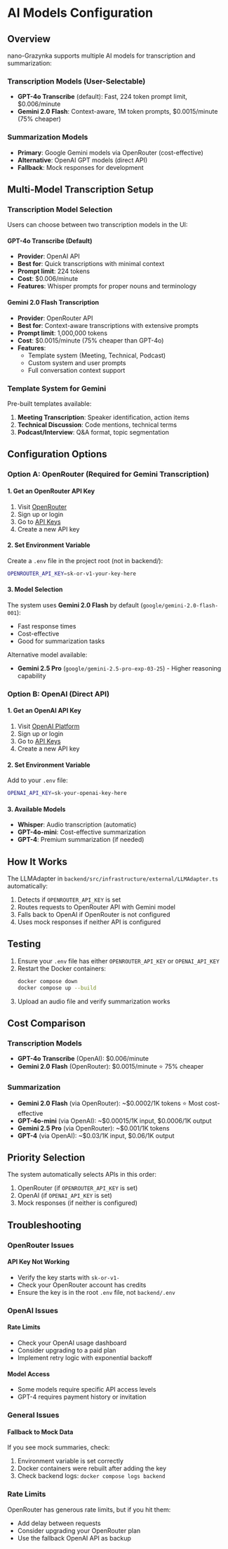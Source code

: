 # AI Models Configuration

## Overview
nano-Grazynka supports multiple AI models for transcription and summarization:

### Transcription Models (User-Selectable)
- **GPT-4o Transcribe** (default): Fast, 224 token prompt limit, $0.006/minute
- **Gemini 2.0 Flash**: Context-aware, 1M token prompts, $0.0015/minute (75% cheaper)

### Summarization Models
- **Primary**: Google Gemini models via OpenRouter (cost-effective)
- **Alternative**: OpenAI GPT models (direct API)
- **Fallback**: Mock responses for development

## Multi-Model Transcription Setup

### Transcription Model Selection
Users can choose between two transcription models in the UI:

#### GPT-4o Transcribe (Default)
- **Provider**: OpenAI API
- **Best for**: Quick transcriptions with minimal context
- **Prompt limit**: 224 tokens
- **Cost**: $0.006/minute
- **Features**: Whisper prompts for proper nouns and terminology

#### Gemini 2.0 Flash Transcription
- **Provider**: OpenRouter API
- **Best for**: Context-aware transcriptions with extensive prompts
- **Prompt limit**: 1,000,000 tokens
- **Cost**: $0.0015/minute (75% cheaper than GPT-4o)
- **Features**: 
  - Template system (Meeting, Technical, Podcast)
  - Custom system and user prompts
  - Full conversation context support

### Template System for Gemini
Pre-built templates available:
1. **Meeting Transcription**: Speaker identification, action items
2. **Technical Discussion**: Code mentions, technical terms
3. **Podcast/Interview**: Q&A format, topic segmentation

## Configuration Options

### Option A: OpenRouter (Required for Gemini Transcription)

#### 1. Get an OpenRouter API Key
1. Visit [OpenRouter](https://openrouter.ai)
2. Sign up or login
3. Go to [API Keys](https://openrouter.ai/keys)
4. Create a new API key

#### 2. Set Environment Variable
Create a `.env` file in the project root (not in backend/):
```bash
OPENROUTER_API_KEY=sk-or-v1-your-key-here
```

#### 3. Model Selection
The system uses **Gemini 2.0 Flash** by default (`google/gemini-2.0-flash-001`):
- Fast response times
- Cost-effective
- Good for summarization tasks

Alternative model available:
- **Gemini 2.5 Pro** (`google/gemini-2.5-pro-exp-03-25`) - Higher reasoning capability

### Option B: OpenAI (Direct API)

#### 1. Get an OpenAI API Key
1. Visit [OpenAI Platform](https://platform.openai.com)
2. Sign up or login
3. Go to [API Keys](https://platform.openai.com/api-keys)
4. Create a new API key

#### 2. Set Environment Variable
Add to your `.env` file:
```bash
OPENAI_API_KEY=sk-your-openai-key-here
```

#### 3. Available Models
- **Whisper**: Audio transcription (automatic)
- **GPT-4o-mini**: Cost-effective summarization
- **GPT-4**: Premium summarization (if needed)

## How It Works

The LLMAdapter in `backend/src/infrastructure/external/LLMAdapter.ts` automatically:
1. Detects if `OPENROUTER_API_KEY` is set
2. Routes requests to OpenRouter API with Gemini model
3. Falls back to OpenAI if OpenRouter is not configured
4. Uses mock responses if neither API is configured

## Testing

1. Ensure your `.env` file has either `OPENROUTER_API_KEY` or `OPENAI_API_KEY`
2. Restart the Docker containers:
   ```bash
   docker compose down
   docker compose up --build
   ```
3. Upload an audio file and verify summarization works

## Cost Comparison

### Transcription Models
- **GPT-4o Transcribe** (OpenAI): $0.006/minute
- **Gemini 2.0 Flash** (OpenRouter): $0.0015/minute ⭐ 75% cheaper

### Summarization
- **Gemini 2.0 Flash** (via OpenRouter): ~$0.0002/1K tokens ⭐ Most cost-effective
- **GPT-4o-mini** (via OpenAI): ~$0.00015/1K input, $0.0006/1K output
- **Gemini 2.5 Pro** (via OpenRouter): ~$0.001/1K tokens
- **GPT-4** (via OpenAI): ~$0.03/1K input, $0.06/1K output

## Priority Selection

The system automatically selects APIs in this order:
1. OpenRouter (if `OPENROUTER_API_KEY` is set)
2. OpenAI (if `OPENAI_API_KEY` is set)
3. Mock responses (if neither is configured)

## Troubleshooting

### OpenRouter Issues

#### API Key Not Working
- Verify the key starts with `sk-or-v1-`
- Check your OpenRouter account has credits
- Ensure the key is in the root `.env` file, not `backend/.env`

### OpenAI Issues

#### Rate Limits
- Check your OpenAI usage dashboard
- Consider upgrading to a paid plan
- Implement retry logic with exponential backoff

#### Model Access
- Some models require specific API access levels
- GPT-4 requires payment history or invitation

### General Issues

#### Fallback to Mock Data
If you see mock summaries, check:
1. Environment variable is set correctly
2. Docker containers were rebuilt after adding the key
3. Check backend logs: `docker compose logs backend`

### Rate Limits
OpenRouter has generous rate limits, but if you hit them:
- Add delay between requests
- Consider upgrading your OpenRouter plan
- Use the fallback OpenAI API as backup